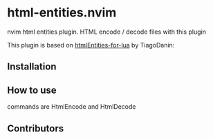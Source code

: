 # html-entities.nvim
nvim html entities plugin. HTML encode / decode files with this plugin

This plugin is based on [htmlEntities-for-lua](https://github.com/TiagoDanin/htmlEntities-for-lua) by TiagoDanin: 

## Installation

## How to use
commands are 
HtmlEncode and HtmlDecode

## Contributors

